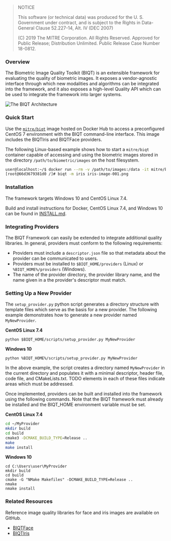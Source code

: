 > NOTICE
> 
> This software (or technical data) was produced for the U. S. Government under contract, and is subject to the Rights in Data-General Clause 52.227-14, Alt. IV (DEC 2007)
> 
> (C) 2019 The MITRE Corporation. All Rights Reserved.
> Approved for Public Release; Distribution Unlimited. Public Release Case Number 18-0812.

### Overview

The Biometric Image Quality Toolkit (BIQT) is an extensible framework for 
evaluating the quality of biometric images. It exposes a vendor-agnostic 
interface through which new modalities and algorithms can be integrated into the 
framework, and it also exposes a high-level Quality API which can be used to 
integrate the framework into larger systems.

![The BIQT Architecture](doc/biqt.png)

### Quick Start

Use the [`mitre/biqt`](https://hub.docker.com/r/mitre/biqt) image hosted on Docker Hub to access a preconfigured CentOS 7 environment with the BIQT
command-line interface. This image includes the BIQTIris and BIQTFace providers.

The following Linux-based example shows how to start a `mitre/biqt` container capable of accessing and using the 
biometric images stored in the directory `/path/to/biometric/images` on the host filesystem.

```bash
user@localhost:~/$ docker run --rm -v /path/to/images:/data -it mitre/biqt
[root@66d3679381d0 /]# biqt -m iris iris-image-001.png 
```

### Installation

The framework targets Windows 10 and CentOS Linux 7.4.

Build and install instructions for Docker, CentOS Linux 7.4, and Windows 10 can be found in [INSTALL.md](INSTALL.md).

### Integrating Providers

The BIQT Framework can easily be extended to integrate additional quality libraries. In general, providers
must conform to the following requirements:
  * Providers must include a `descriptor.json` file so that metadata about the provider can be communicated to users.
  * Providers must be installed to `$BIQT_HOME/providers` (Linux) or `%BIQT_HOME%/providers` (Windows).
  * The name of the provider directory, the provider library name, and the name given in a the provider's descriptor must match.

### Setting Up a New Provider

The `setup_provider.py` python script generates a directory structure with template files which
serve as the basis for a new provider. The following example demonstrates how to generate a
new provider named `MyNewProvider`.

**CentOS Linux 7.4**
```
python $BIQT_HOME/scripts/setup_provider.py MyNewProvider
```

**Windows 10**
```
python %BIQT_HOME%/scripts/setup_provider.py MyNewProvider
```

In the above example, the script creates a directory named `MyNewProvider` in the current directory and populates it with a 
minimal descriptor, header file, code file, and CMakeLists.txt. TODO elements in each of these files indicate areas 
which must be addressed.

Once implemented, providers can be built and installed into the framework using the following commands. Note that the BIQT
framework must already be installed and the BIQT_HOME environment variable must be set.


**CentOS Linux 7.4**

```bash
cd ~/MyProvider
mkdir build
cd build
cmake3 -DCMAKE_BUILD_TYPE=Release ..
make
make install
```

**Windows 10**

```
cd C:\Users\user\MyProvider
mkdir build
cd build
cmake -G "NMake Makefiles" -DCMAKE_BUILD_TYPE=Release ..
nmake
nmake install
```

### Related Resources

Reference image quality libraries for face and iris images are available on GitHub.
  * [BIQTFace](https://github.com/mitre/biqt-face)
  * [BIQTIris](https://github.com/mitre/biqt-iris)